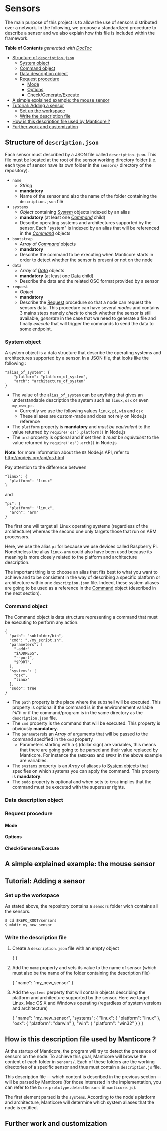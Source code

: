 # Sensors

The main purpose of this project is to allow the use of sensors distributed over a network.
In the following, we propose a standardized procedure to describe a sensor and we also explain how this file is included within the framework.

<!-- START doctoc generated TOC please keep comment here to allow auto update -->
<!-- DON'T EDIT THIS SECTION, INSTEAD RE-RUN doctoc TO UPDATE -->
**Table of Contents**  *generated with [DocToc](http://doctoc.herokuapp.com/)*

- [Structure of `description.json`](#structure-of-descriptionjson)
  - [System object](#system-object)
  - [Command object](#command-object)
  - [Data description object](#data-description-object)
  - [Request procedure](#request-procedure)
    - [Mode](#mode)
    - [Options](#options)
    - [Check/Generate/Execute](#checkgenerateexecute)
- [A simple explained example: the mouse sensor](#a-simple-explained-example-the-mouse-sensor)
- [Tutorial: Adding a sensor](#tutorial-adding-a-sensor)
  - [Set up the workspace](#set-up-the-workspace)
  - [Write the description file](#write-the-description-file)
- [How is this description file used by Manticore ?](#how-is-this-description-file-used-by-manticore-)
- [Further work and customization](#further-work-and-customization)

<!-- END doctoc generated TOC please keep comment here to allow auto update -->

## Structure of `description.json`

Each sensor must described by a JSON file called `description.json`. This file must be located at the root of the sensor working directory folder (i.e. each type of sensor have its own folder in the `sensors/` directory of the repository).

*	`name`
	+	*String*
	+	**mandatory**
	+	Name of the sensor and also the name of the folder containing the `description.json` file
*	`systems`
	+	*Object* containing *[System]* objects indexed by an alias
	+	**mandatory** (at least one *[Command]* child)
	+	Describe operating systems and architectures supported by the sensor. Each "system" is indexed by an alias that will be referenced in the *[Command]* objects
*	`bootstrap`
	+ 	*Array* of *[Command]* objects
	+ 	**mandatory**
	+ 	Describe the command to be executing when Manticore starts in order to detect whether the sensor is present or not on the node
*	`data`
	+ 	*Array* of *[Data]* objects
	+ 	**mandatory** (at least one [Data] child)
	+ 	Describe the data and the related OSC format provided by a sensor
*	`request`
	+	*Object*
	+	**mandatory**
	+	Describe the [Request] procedure so that a node can request the sensors data. This procedure can have several *modes* and contains 3 mains steps namely *check* to check whether the sensor is still available, *generate* in the case that we need to generate a file and finally *execute* that will trigger the commands to send the data to some endpoint.

[Command]: #command-object
[System]: #system-object
[Request]: #request-procedure
[Data]: #data-description-object


### System object

A system object is a data structure that describe the operating systems and architectures supported by a sensor. In a JSON file, that looks like the following :

	"alias_of_system": {
		"platform": "platform_of_system",
		"arch": "architecture_of_system"
	}

*	The value of the `alias_of_system` can be anything that gives an understandable description the system such as `linux`, `osx` or even `my_own_pc`.
	+ 	Currently we use the following values `linux`, `pi`, `win` and `osx`
	+ 	These aliases are custom-made and does not rely on Node.js reference
*	The `platform` property is **mandatory** and *must be equivalent* to the value returned by `require('os').platform()` in Node.js
*	The `arch`property is optional and if set then it *must be equivalent* to the value returned by `require('os').arch()` in Node.js

**Note**: for more information about the `OS` Node.js API, refer to <http://nodejs.org/api/os.html>

Pay attention to the difference between

	"linux": {
      "platform": "linux"
    }

and

	"pi": {
      "platform": "linux",
      "arch": "arm"
    }

The first one will target all Linux operating systems (regardless of the architecture) whereas the second one only targets those that run on ARM processors.  

Here, we use the alias `pi` for because we use devices called Raspberry Pi. Nonetheless the alias `linux-arm` could also have been used because its meaning is more closely related to the platform and architecture description.

The important thing is to choose an alias that fits best to what you want to achieve and to be consistent in the way of describing a specific platform or architecture within one `descritpion.json` file. Indeed, these system aliases are going to be used as a reference in the [Command] object (described in the next section).

### Command object

The Command object is data structure representing a command that must be executing to perform any action.

	{
	  "path": "subfolder/bin",
      "cmd": "./my_script.sh",
      "parameters": [
      	"-addr"
        "$ADDRESS",
        "--port",
        "$PORT",
      ],
      "systems": [
        "osx",
        "linux"
      ],
      "sudo": true
  	}

*	The `path` property is the place where the subshell will be executed. This property is optional if the command is in the environnement variable `PATH` or if the command/program is in the same directory as the `description.json` file.
*	The `cmd` property is the command that will be executed. This property is obviously **mandatory**.
*	The `parameters`is an *Array* of arguments that will be passed to the command specified in the `cmd` property
	+	Parameters starting with a `$` (dollar sign) are variables, this means that there are going going to be parsed and their value replaced by Manticore. For instance the `$ADDRESS` and `$PORT` in the above example are variables.
*	The `systems` property is an *Array* of aliases to [System] objects that specifies on which systems you can apply the command. This property is **mandatory**.
*	The `sudo` property is optional and when sets to `true` implies that the command must be executed with the superuser rights.

### Data description object

### Request procedure

#### Mode

#### Options

#### Check/Generate/Execute

## A simple explained example: the mouse sensor

## Tutorial: Adding a sensor

### Set up the workspace

As stated above, the repository contains a `sensors` folder wich contains all the sensors.

	$ cd $REPO_ROOT/sensors
	$ mkdir my_new_sensor

### Write the description file

1. Create a `description.json` file with an empty object

	{
	}

2. Add the `name` property and sets its value to the name of sensor (which must also be the name of the folder containing the description file)

	{
		"name": "my_new_sensor"
	}

3. Add the `systems` perperty that will contain objects describing the platform and architecture supported by the sensor. Here we target Linux, Mac OS X and Windows operating (regardless of system versions and architecture)

	{
		"name": "my_new_sensor",
		"systems": {
			"linux": {
    		  	"platform": "linux"
    		},
    		"osx": {
    		  	"platform": "darwin"
    		},
    		"win": {
    		  	"platform": "win32"
    		}
		}
	}

## How is this description file used by Manticore ?

At the startup of Manticore, the program will try to detect the presence of sensors on the node. To achieve this goal, Manticore will browse the content of each folder in `sensors/`. Each of these folders are the working directories of a specific sensor and thus must contain a `description.js` file.

This description file -- which content is described in the previous section -- will be parsed by Manticore (for those interested in the implementation, you can refer to the `Core.prototype.detectSensors` in `manticore.js`).

The first element parsed is the `systems`. According to the node's platform and architecture, Manticore will determine which system aliases that the node is entitled.



## Further work and customization

